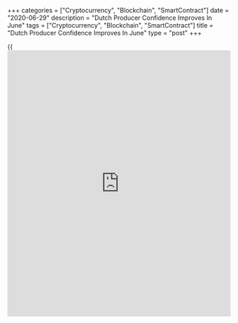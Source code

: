 +++
categories = ["Cryptocurrency", "Blockchain", "SmartContract"]
date = "2020-06-29"
description = "Dutch Producer Confidence Improves In June"
tags = ["Cryptocurrency", "Blockchain", "SmartContract"]
title = "Dutch Producer Confidence Improves In June"
type = "post"
+++

{{<iframe id="large-banner" src="https://www.bounty.group/#slide=11.0" width="100%" height="600" scrolling="no" style="border: 0px solid rgb(216, 221, 230); border-radius: 3px;">}}

Dutch producer confidence improved in June, data from the Central Bureau
of Statistics showed on Monday.

The producer sentiment index rose to -15.1 in June from -25.1 in May.
Nonetheless, this was below the average score of 0.6 seen over the past
twenty years.

Producers were more negative about the stock of finished goods, while
opinion on order book improved slightly, the agency said.

There were more entrepreneurs who expected their production to fall in
the coming three months, the agency said.

Confidence level was less negative than in May. Producers in the wood
and building material industry were less negative and those in the metal
industry were more negative.

For comments and feedback [contact](https://www.playgroundfx.com/contact/): editorial@rtt[news](https://www.letsplayfx.com/blog/forex-news-website/).com

[Economic News][1]

 **What parts of the world are seeing the best (and worst) economic
performances lately? Click[here][2] to check out our [Econ Scorecard][2]
and find out! See up-to-the-moment [ranking](https://www.playgroundfx.com/blog/crypto-exchange-ranking/)s for the best and worst
performers in [GDP][3], [unemployment rate][4], [inflation][5] and much
more.**

   1. www.rtt[news](https://www.letsplayfx.com/blog/forex-news-website/).com/Content/EconomicNews.aspx
   2. www.rtt[news](https://www.letsplayfx.com/blog/forex-news-website/).com/economic-scorecard/world-rank/PPI/highest-performance.aspx
   3. www.rtt[news](https://www.letsplayfx.com/blog/forex-news-website/).com/economic-scorecard/world-rank/GDP/highest-performance.aspx
   4. www.rtt[news](https://www.letsplayfx.com/blog/forex-news-website/).com/economic-scorecard/world-rank/unemployment-rate/lowest-performance.aspx
   5. www.rtt[news](https://www.letsplayfx.com/blog/forex-news-website/).com/economic-scorecard/world-rank/CPI/highest-performance.aspx